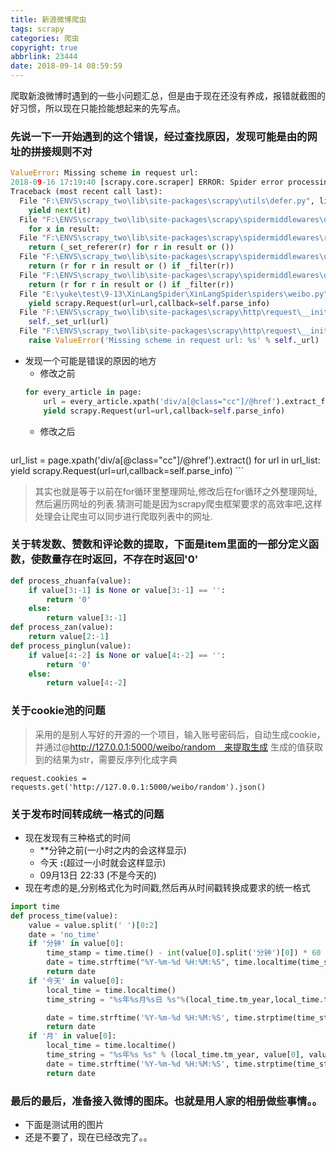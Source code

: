 ```yaml
---
title: 新浪微博爬虫
tags: scrapy
categories: 爬虫
copyright: true
abbrlink: 23444
date: 2018-09-14 08:59:59
---
```


爬取新浪微博时遇到的一些小问题汇总，但是由于现在还没有养成，报错就截图的好习惯，所以现在只能捡能想起来的先写点。

<!--more-->

### 先说一下一开始遇到的这个错误，经过查找原因，发现可能是由的网址的拼接规则不对
```python
ValueError: Missing scheme in request url: 
2018-09-16 17:19:40 [scrapy.core.scraper] ERROR: Spider error processing <GET https://weibo.cn/search/mblog?hideSearchFrame=&keyword=%E8%B5%B5%E4%B8%BD%E9%A2%96&page=2> (referer: None)
Traceback (most recent call last):
  File "F:\ENVS\scrapy_two\lib\site-packages\scrapy\utils\defer.py", line 102, in iter_errback
    yield next(it)
  File "F:\ENVS\scrapy_two\lib\site-packages\scrapy\spidermiddlewares\offsite.py", line 30, in process_spider_output
    for x in result:
  File "F:\ENVS\scrapy_two\lib\site-packages\scrapy\spidermiddlewares\referer.py", line 339, in <genexpr>
    return (_set_referer(r) for r in result or ())
  File "F:\ENVS\scrapy_two\lib\site-packages\scrapy\spidermiddlewares\urllength.py", line 37, in <genexpr>
    return (r for r in result or () if _filter(r))
  File "F:\ENVS\scrapy_two\lib\site-packages\scrapy\spidermiddlewares\depth.py", line 58, in <genexpr>
    return (r for r in result or () if _filter(r))
  File "E:\yuke\test\9-13\XinLangSpider\XinLangSpider\spiders\weibo.py", line 18, in parse
    yield scrapy.Request(url=url,callback=self.parse_info)
  File "F:\ENVS\scrapy_two\lib\site-packages\scrapy\http\request\__init__.py", line 25, in __init__
    self._set_url(url)
  File "F:\ENVS\scrapy_two\lib\site-packages\scrapy\http\request\__init__.py", line 62, in _set_url
    raise ValueError('Missing scheme in request url: %s' % self._url)
```
* 发现一个可能是错误的原因的地方
	* 修改之前
	```python
	for every_article in page:
		url = every_article.xpath('div/a[@class="cc"]/@href').extract_first('')
		yield scrapy.Request(url=url,callback=self.parse_info)
	```
	* 修改之后
	```python
url_list = page.xpath('div/a[@class="cc"]/@href').extract()
for url in url_list:
	yield scrapy.Request(url=url,callback=self.parse_info)
	```
> 其实也就是等于以前在for循环里整理网址,修改后在for循环之外整理网址,然后遍历网址的列表.猜测可能是因为scrapy爬虫框架要求的高效率吧,这样处理会让爬虫可以同步进行爬取列表中的网址.


### 关于转发数、赞数和评论数的提取，下面是item里面的一部分定义函数，使数量存在时返回，不存在时返回'0'
```python
def process_zhuanfa(value):
    if value[3:-1] is None or value[3:-1] == '':
        return '0'
    else:
        return value[3:-1]
def process_zan(value):
    return value[2:-1]
def process_pinglun(value):
    if value[4:-2] is None or value[4:-2] == '':
        return '0'
    else:
        return value[4:-2]
```

### 关于cookie池的问题
> 采用的是别人写好的开源的一个项目，输入账号密码后，自动生成cookie，并通过@http://127.0.0.1:5000/weibo/random　来提取生成
生成的值获取到的结果为str，需要反序列化成字典
    
    request.cookies = requests.get('http://127.0.0.1:5000/weibo/random').json()

### 关于发布时间转成统一格式的问题
* 现在发现有三种格式的时间
	* **分钟之前(一小时之内的会这样显示)
	* 今天 **:**(超过一小时就会这样显示)
	* 09月13日 22:33 (不是今天的)
* 现在考虑的是,分别格式化为时间戳,然后再从时间戳转换成要求的统一格式
```python
import time
def process_time(value):
    value = value.split(' ')[0:2]
    date = 'no_time'
    if '分钟' in value[0]:
        time_stamp = time.time() - int(value[0].split('分钟')[0]) * 60
        date = time.strftime("%Y-%m-%d %H:%M:%S", time.localtime(time_stamp))
        return date
    if '今天' in value[0]:
        local_time = time.localtime()
        time_string = "%s年%s月%s日 %s"%(local_time.tm_year,local_time.tm_mon,local_time.tm_mday,value[1])

        date = time.strftime('%Y-%m-%d %H:%M:%S', time.strptime(time_string, '%Y年%m月%d日 %H:%M'))
        return date
    if '月' in value[0]:
        local_time = time.localtime()
        time_string = "%s年%s %s" % (local_time.tm_year, value[0], value[1])
        date = time.strftime('%Y-%m-%d %H:%M:%S', time.strptime(time_string, '%Y年%m月%d日 %H:%M'))
        return date
```

### 最后的最后，准备接入微博的图床。也就是用人家的相册做些事情。。
* 下面是测试用的图片
* 还是不要了，现在已经改完了。。
<!-- ![image](https://wx3.sinaimg.cn/large/0068ZTOjgy1fvdy2edu3sj319u0ukn5s.jpg) -->